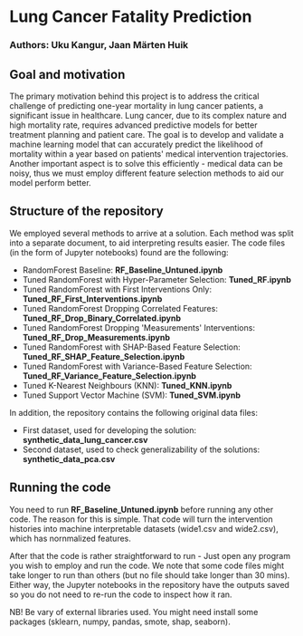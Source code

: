 # Lung Cancer Fatality Prediction
### Authors: Uku Kangur, Jaan Märten Huik

## Goal and motivation

The primary motivation behind this project is to address the critical challenge of predicting one-year mortality in lung cancer patients, a significant issue in healthcare. Lung cancer, due to its complex nature and high mortality rate, requires advanced predictive models for better treatment planning and patient care. The goal is to develop and validate a machine learning model that can accurately predict the likelihood of mortality within a year based on patients' medical intervention trajectories. Another important aspect is to solve this efficiently - medical data can be noisy, thus we must employ different feature selection methods to aid our model perform better.

## Structure of the repository

We employed several methods to arrive at a solution. Each method was split into a separate document, to aid interpreting results easier. The code files (in the form of Jupyter notebooks) found are the following:

* RandomForest Baseline: **RF_Baseline_Untuned.ipynb**
* Tuned RandomForest with Hyper-Parameter Selection: **Tuned_RF.ipynb**
* Tuned RandomForest with First Interventions Only: **Tuned_RF_First_Interventions.ipynb**
* Tuned RandomForest Dropping Correlated Features: **Tuned_RF_Drop_Binary_Correlated.ipynb**
* Tuned RandomForest Dropping 'Measurements' Interventions: **Tuned_RF_Drop_Measurements.ipynb**
* Tuned RandomForest with SHAP-Based Feature Selection: **Tuned_RF_SHAP_Feature_Selection.ipynb**
* Tuned RandomForest with Variance-Based Feature Selection: **Tuned_RF_Variance_Feature_Selection.ipynb**
* Tuned K-Nearest Neighbours (KNN): **Tuned_KNN.ipynb**
* Tuned Support Vector Machine (SVM): **Tuned_SVM.ipynb**

In addition, the repository contains the following original data files:

* First dataset, used for developing the solution: **synthetic_data_lung_cancer.csv**
* Second dataset, used to check generalizability of the solutions: **synthetic_data_pca.csv**

## Running the code

You need to run **RF_Baseline_Untuned.ipynb** before running any other code. The reason for this is simple. That code will turn the intervention histories into machine interpretable datasets (wide1.csv and wide2.csv), which has nornmalized features. 

After that the code is rather straightforward to run - Just open any program you wish to employ and run the code. We note that some code files might take longer to run than others (but no file should take longer than 30 mins). Either way, the Jupyter notebooks in the repository have the outputs saved so you do not need to re-run the code to inspect how it ran.

NB! Be vary of external libraries used. You might need install some packages (sklearn, numpy, pandas, smote, shap, seaborn).
